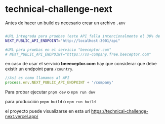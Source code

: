 # technical-challenge-next


Antes de hacer un build es necesario crear un archivo `.env`

```sh

#URL integrada para pruebas (este API falla intencionalmente el 30% de las veces)
NEXT_PUBLIC_API_ENDPOINT="http://localhost:3001/api"

#URL para pruebas en el servicio "beeceptor.com"
# NEXT_PUBLIC_API_ENDPOINT="https://ss-company.free.beeceptor.com"

```
en caso de usar el servicio **beeeceptor.com** hay que considerar que debe existir un endpoint para `/country`.
```js
//Así es como llamamos al API
process.env.NEXT_PUBLIC_API_ENDPOINT + '/company'

```

Para probar ejecutar `pnpm dev` o `npm run dev`

para producción `pnpm build` o `npm run build`

el proyecto puede visualizarse en esta url https://technical-challenge-next.vercel.app/

